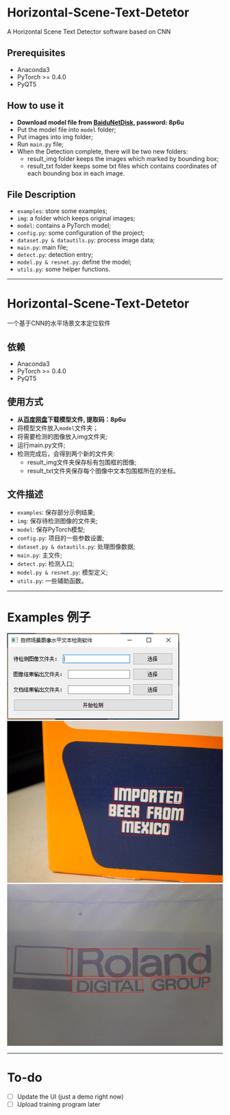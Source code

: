 # Horizontal-Scene-Text-Detetor
A Horizontal Scene Text Detector software based on CNN

## Prerequisites
* Anaconda3
* PyTorch >= 0.4.0
* PyQT5

## How to use it
* **Download model file from [BaiduNetDisk](https://pan.baidu.com/s/1zSCXXsky98t_qBrQRK1cpQ), password: 8p6u**
* Put the model file into `model` folder;
* Put images into img folder;
* Run `main.py` file;
* When the Detection complete, there will be two new folders:
    - result_img folder keeps the images which marked by bounding box;
    - result_txt folder keeps some txt files which contains coordinates of each bounding box in each image.

## File Description
* `examples`: store some examples;
* `img`: a folder which keeps original images;
* `model`: contains a PyTorch model;
* `config.py`: some configuration of the project;
* `dataset.py & datautils.py`: process image data;
* `main.py`: main file;
* `detect.py`: detection entry;
* `model.py & resnet.py`: define the model;
* `utils.py`: some helper functions.

---

# Horizontal-Scene-Text-Detetor
一个基于CNN的水平场景文本定位软件

## 依赖
* Anaconda3
* PyTorch >= 0.4.0
* PyQT5

## 使用方式
* **从[百度网盘](https://pan.baidu.com/s/1zSCXXsky98t_qBrQRK1cpQ)下载模型文件, 提取码：8p6u**
* 将模型文件放入`model`文件夹；
* 将需要检测的图像放入img文件夹;
* 运行main.py文件;
* 检测完成后，会得到两个新的文件夹:
    - result_img文件夹保存标有包围框的图像;
    - result_txt文件夹保存每个图像中文本包围框所在的坐标。

## 文件描述
* `examples`: 保存部分示例结果;
* `img`: 保存待检测图像的文件夹;
* `model`: 保存PyTorch模型;
* `config.py`: 项目的一些参数设置;
* `dataset.py & datautils.py`: 处理图像数据;
* `main.py`: 主文件;
* `detect.py`: 检测入口;
* `model.py & resnet.py`: 模型定义;
* `utils.py`: 一些辅助函数。

---

# Examples 例子
![](./examples/layout.PNG)
![](./examples/img1.jpg)
![](./examples/img2.jpg)

---
# To-do
- [ ] Update the UI (just a demo right now)
- [ ] Upload training program later
